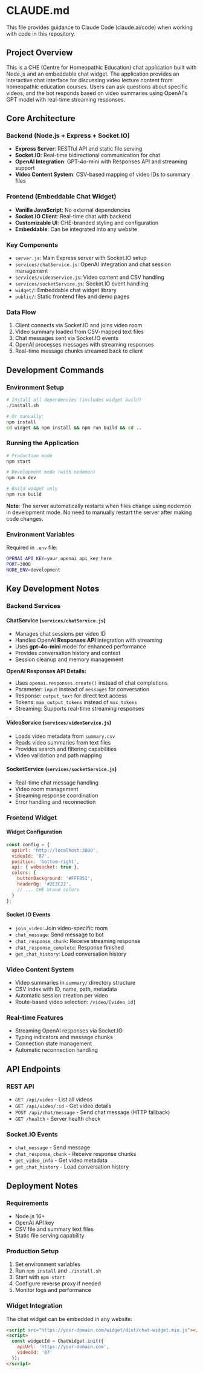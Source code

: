 # CLAUDE.md

This file provides guidance to Claude Code (claude.ai/code) when working with code in this repository.

## Project Overview

This is a CHE (Centre for Homeopathic Education) chat application built with Node.js and an embeddable chat widget. The application provides an interactive chat interface for discussing video lecture content from homeopathic education courses. Users can ask questions about specific videos, and the bot responds based on video summaries using OpenAI's GPT model with real-time streaming responses.

## Core Architecture

### Backend (Node.js + Express + Socket.IO)
- **Express Server**: RESTful API and static file serving
- **Socket.IO**: Real-time bidirectional communication for chat
- **OpenAI Integration**: GPT-4o-mini with Responses API and streaming support
- **Video Content System**: CSV-based mapping of video IDs to summary files

### Frontend (Embeddable Chat Widget)
- **Vanilla JavaScript**: No external dependencies
- **Socket.IO Client**: Real-time chat with backend
- **Customizable UI**: CHE-branded styling and configuration
- **Embeddable**: Can be integrated into any website

### Key Components
- `server.js`: Main Express server with Socket.IO setup
- `services/chatService.js`: OpenAI integration and chat session management
- `services/videoService.js`: Video content and CSV handling
- `services/socketService.js`: Socket.IO event handling
- `widget/`: Embeddable chat widget library
- `public/`: Static frontend files and demo pages

### Data Flow
1. Client connects via Socket.IO and joins video room
2. Video summary loaded from CSV-mapped text files
3. Chat messages sent via Socket.IO events
4. OpenAI processes messages with streaming responses
5. Real-time message chunks streamed back to client

## Development Commands

### Environment Setup
```bash
# Install all dependencies (includes widget build)
./install.sh

# Or manually:
npm install
cd widget && npm install && npm run build && cd ..
```

### Running the Application
```bash
# Production mode
npm start

# Development mode (with nodemon)
npm run dev

# Build widget only
npm run build
```

**Note**: The server automatically restarts when files change using nodemon in development mode. No need to manually restart the server after making code changes.

### Environment Variables
Required in `.env` file:
```bash
OPENAI_API_KEY=your_openai_api_key_here
PORT=3000
NODE_ENV=development
```

## Key Development Notes

### Backend Services

#### ChatService (`services/chatService.js`)
- Manages chat sessions per video ID
- Handles OpenAI **Responses API** integration with streaming
- Uses **gpt-4o-mini** model for enhanced performance
- Provides conversation history and context
- Session cleanup and memory management

**OpenAI Responses API Details:**
- Uses `openai.responses.create()` instead of chat completions
- Parameter: `input` instead of `messages` for conversation
- Response: `output_text` for direct text access
- Tokens: `max_output_tokens` instead of `max_tokens`
- Streaming: Supports real-time streaming responses

#### VideoService (`services/videoService.js`)
- Loads video metadata from `summary.csv`
- Reads video summaries from text files
- Provides search and filtering capabilities
- Video validation and path mapping

#### SocketService (`services/socketService.js`)
- Real-time chat message handling
- Video room management
- Streaming response coordination
- Error handling and reconnection

### Frontend Widget

#### Widget Configuration
```javascript
const config = {
  apiUrl: 'http://localhost:3000',
  videoId: '87',
  position: 'bottom-right',
  api: { websocket: true },
  colors: {
    buttonBackground: '#FFF051',
    headerBg: '#2E3C22',
    // ... CHE brand colors
  }
};
```

#### Socket.IO Events
- `join_video`: Join video-specific room
- `chat_message`: Send message to bot
- `chat_response_chunk`: Receive streaming response
- `chat_response_complete`: Response finished
- `get_chat_history`: Load conversation history

### Video Content System
- Video summaries in `summary/` directory structure
- CSV index with ID, name, path, metadata
- Automatic session creation per video
- Route-based video selection: `/video/[video_id]`

### Real-time Features
- Streaming OpenAI responses via Socket.IO
- Typing indicators and message chunks
- Connection state management
- Automatic reconnection handling

## API Endpoints

### REST API
- `GET /api/video` - List all videos
- `GET /api/video/:id` - Get video details
- `POST /api/chat/message` - Send chat message (HTTP fallback)
- `GET /health` - Server health check

### Socket.IO Events
- `chat_message` - Send message
- `chat_response_chunk` - Receive response chunks
- `get_video_info` - Get video metadata
- `get_chat_history` - Load conversation history

## Deployment Notes

### Requirements
- Node.js 16+
- OpenAI API key
- CSV file and summary text files
- Static file serving capability

### Production Setup
1. Set environment variables
2. Run `npm install` and `./install.sh`
3. Start with `npm start`
4. Configure reverse proxy if needed
5. Monitor logs and performance

### Widget Integration
The chat widget can be embedded in any website:
```html
<script src="https://your-domain.com/widget/dist/chat-widget.min.js"></script>
<script>
  const widgetId = ChatWidget.init({
    apiUrl: 'https://your-domain.com',
    videoId: '87'
  });
</script>
```